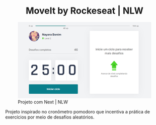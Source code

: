<h1 align="center">MoveIt by Rockeseat | NLW </h1>
       
<figure>
  <img src="https://github.com/NayaraBonim/moveit/blob/master/public/moveit-next-capa.png" alt="MoveIt App">
  <figcaption>Projeto com Next | NLW </figcaption>
</figure>

<p>
  Projeto inspirado no cronômetro pomodoro que incentiva a prática de exercícios por meio de desafios aleatórios.
</p>
